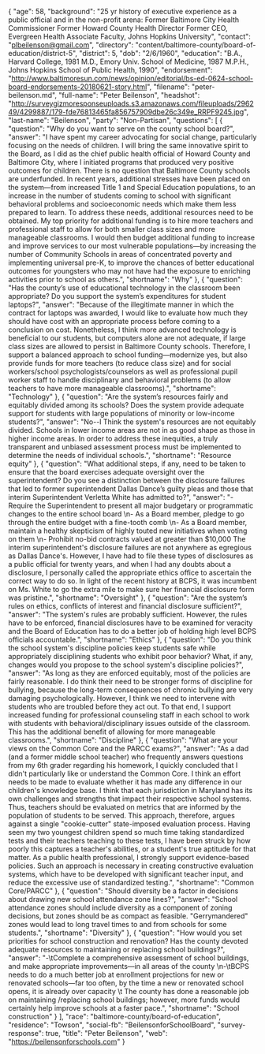 {
  "age": 58,
  "background": "25 yr history of executive experience as a public official and in the non-profit arena: Former Baltimore City Health Commissioner Former Howard County Health Director Former CEO, Evergreen Health Associate Faculty, Johns Hopkins University",
  "contact": "plbeilenson@gmail.com",
  "directory": "content/baltimore-county/board-of-education/district-5",
  "district": 5,
  "dob": "2/6/1960",
  "education": "B.A., Harvard College, 1981 M.D., Emory Univ. School of Medicine, 1987 M.P.H., Johns Hopkins School of Public Health, 1990",
  "endorsement": "http://www.baltimoresun.com/news/opinion/editorial/bs-ed-0624-school-board-endorsements-20180621-story.html",
  "filename": "peter-beilenson.md",
  "full-name": "Peter Beilenson",
  "headshot": "http://surveygizmoresponseuploads.s3.amazonaws.com/fileuploads/296249/4299887/179-fde76813465fa856757909dbe26c349e_RRPF9245.jpg",
  "last-name": "Beilenson",
  "party": "Non-Partisan",
  "questions": [
    {
      "question": "Why do you want to serve on the county school board?",
      "answer": "I have spent my career advocating for social change, particularly focusing on the needs of children.  I will bring the same innovative spirit to the Board, as I did as the chief public health official of Howard County and Baltimore City, where I initiated programs that produced very positive outcomes for children.   There is no question that Baltimore County schools are underfunded.  In recent years, additional stresses have been placed on the system—from increased Title 1 and Special Education populations, to an increase in the number of students coming to school with significant behavioral problems and socioeconomic needs which make them less prepared to learn.    To address these needs, additional resources need to be obtained.  My top priority for additional funding is to hire more teachers and professional staff to allow for both smaller class sizes and more manageable classrooms.  I would then budget additional funding to increase and improve services to our most vulnerable populations—by increasing the number of Community Schools in areas of concentrated poverty and implementing universal pre-K, to improve the chances of better educational outcomes for youngsters who may not have had the exposure to enriching activities prior to school as others.",
      "shortname": "Why"
    },
    {
      "question": "Has the county’s use of educational technology in the classroom been appropriate? Do you support the system’s expenditures for student laptops?",
      "answer": "Because of the illegitimate manner in which the contract for laptops was awarded, I would like to evaluate how  much they should have cost with an appropriate process before coming to a conclusion on cost.   Nonetheless, I think more advanced technology is beneficial to our students, but computers alone are not adequate, if large class sizes are allowed to persist in Baltimore County schools.  Therefore, I support a balanced approach to school funding—modernize yes, but also provide funds for more teachers (to reduce class size) and for social workers/school psychologists/counselors as well as professional pupil worker staff to handle disciplinary and behavioral problems (to allow teachers to have more manageable classrooms).",
      "shortname": "Technology"
    },
    {
      "question": "Are the system’s resources fairly and equitably divided among its schools? Does the system provide adequate support for students with large populations of minority or low-income students?",
      "answer": "No--I Think the system's resources are not equitably divided.  Schools in lower income areas are not  in as good shape as those in  higher income areas.  In order to address these  inequities, a truly transparent and unbiased assessment process must be implemented to determine the needs of individual schools.",
      "shortname": "Resource equity"
    },
    {
      "question": "What additional steps, if any, need to be taken to ensure that the board exercises adequate oversight over the superintendent? Do you see a distinction between the disclosure failures that led to former superintendent Dallas Dance’s guilty pleas and those that interim Superintendent Verletta White has admitted to?",
      "answer": "-        Require the Superintendent to present all major budgetary or programmatic changes to the entire school board \n-        As a Board member, pledge to go through the entire budget with a fine-tooth comb \n-        As a Board member, maintain a healthy skepticism of highly touted new initiatives when voting on them \n-        Prohibit no-bid contracts valued at greater than $10,000  The interim superintendent's disclosure failures are not anywhere as egregious as Dallas Dance's.  However, I have had to file these types of disclosures as a public official for twenty years, and when I had any doubts about a disclosure, I personally called the appropriate ethics office to ascertain the correct way to do so.  In light  of the recent history at BCPS, it was incumbent  on Ms. White to go the extra mile to make sure  her financial disclosure form was pristine.",
      "shortname": "Oversight"
    },
    {
      "question": "Are the system’s rules on ethics, conflicts of interest and financial disclosure sufficient?",
      "answer": "The system's rules are probably sufficient.   However, the rules have to be enforced, financial disclosures have to be examined for veracity and the Board of Education has to do a better job of holding high level  BCPS officials accountable.",
      "shortname": "Ethics"
    },
    {
      "question": "Do you think the school system's discipline policies keep students safe while appropriately disciplining students who exhibit poor behavior? What, if any, changes would you propose to the school system's discipline policies?",
      "answer": "As long as they are enforced equitably, most of the  policies are fairly reasonable.  I do think their need to be stronger forms of discipline for bullying, because the long-term consequences of chronic bullying are very damaging psychologically.  However, I think we need to intervene with students who are troubled before they act out.  To that end, I support increased funding for professional counseling staff in each school to work with students with behavioral/disciplinary issues outside of the classroom.  This has the additional benefit of allowing for more manageable classrooms.",
      "shortname": "Discipline"
    },
    {
      "question": "What are your views on the Common Core and the PARCC exams?",
      "answer": "As a dad (and a former  middle school teacher) who frequently answers questions from my 6th grader regarding his homework, I quickly concluded that I didn't particularly like  or understand the Common Core.  I think an effort needs to be made to evaluate whether it  has made any difference in our children's knowledge base.  I think that each jurisdiction in Maryland has its own challenges and strengths that impact their respective school systems.  Thus, teachers should be evaluated on metrics that are informed by the population of students to be served.  This approach, therefore, argues against a single \"cookie-cutter\" state-imposed evaluation process.   Having seen my two youngest children spend so much time taking standardized tests and their teachers teaching to these tests, I have been struck by how poorly this captures a teacher's abilities, or a student's true aptitude for that matter.  As a public health professional, I strongly support evidence-based policies.  Such an approach is necessary in creating constructive evaluation systems, which have to be developed with significant teacher input, and reduce the excessive use of standardized testing.",
      "shortname": "Common Core/PARCC"
    },
    {
      "question": "Should diversity be a factor in decisions about drawing new school attendance zone lines?",
      "answer": "School attendance zones should include diversity as a component of zoning decisions, but zones should be as compact as feasible.  \"Gerrymandered\" zones would lead to long travel times to and from schools for some students.",
      "shortname": "Diversity"
    },
    {
      "question": "How would you set priorities for school construction and renovation? Has the county devoted adequate resources to maintaining or replacing school buildings?",
      "answer": "-\tComplete a comprehensive assessment of school buildings, and make appropriate improvements—in all areas of the county \n-\tBCPS needs to do a much better job at enrollment projections for new or renovated schools—far too often, by the time a new or renovated school opens, it is already over capacity \t The county has done a reasonable job on maintaining /replacing school buildings; however, more funds would certainly help improve schools at a faster pace.",
      "shortname": "School construction"
    }
  ],
  "race": "baltimore-county/board-of-education",
  "residence": "Towson",
  "social-fb": "BeilensonforSchoolBoard",
  "survey-response": true,
  "title": "Peter Beilenson",
  "web": "https://beilensonforschools.com"
}
